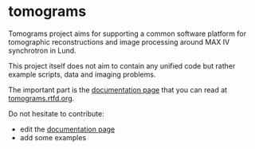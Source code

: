 # tomograms

Tomograms project aims for supporting a common software platform for tomographic reconstructions and image processing around MAX IV synchrotron in Lund.

This project itself does not aim to contain any unified code but rather example scripts, data and imaging problems.

The important part is the [documentation page](https://github.com/tomograms/tomograms-doc/blob/master/docs/index.md) that you can read at [tomograms.rtfd.org](https://tomograms.readthedocs.io).

Do not hesitate to contribute:
* edit the [documentation page](https://github.com/tomograms/tomograms-doc/blob/master/docs/index.md)
* add some examples
